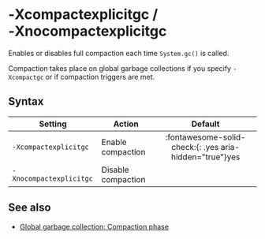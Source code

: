 <!--
* Copyright (c) 2017, 2023 IBM Corp. and others
*
* This program and the accompanying materials are made
* available under the terms of the Eclipse Public License 2.0
* which accompanies this distribution and is available at
* https://www.eclipse.org/legal/epl-2.0/ or the Apache
* License, Version 2.0 which accompanies this distribution and
* is available at https://www.apache.org/licenses/LICENSE-2.0.
*
* This Source Code may also be made available under the
* following Secondary Licenses when the conditions for such
* availability set forth in the Eclipse Public License, v. 2.0
* are satisfied: GNU General Public License, version 2 with
* the GNU Classpath Exception [1] and GNU General Public
* License, version 2 with the OpenJDK Assembly Exception [2].
*
* [1] https://www.gnu.org/software/classpath/license.html
* [2] https://openjdk.org/legal/assembly-exception.html
*
* SPDX-License-Identifier: EPL-2.0 OR Apache-2.0 OR GPL-2.0-only WITH Classpath-exception-2.0 OR GPL-2.0-only WITH OpenJDK-assembly-exception-1.0
-->

# ‑Xcompactexplicitgc / ‑Xnocompactexplicitgc


Enables or disables full compaction each time `System.gc()` is called. 

Compaction takes place on global garbage collections if you specify `-Xcompactgc` or if compaction triggers are met. 

## Syntax

| Setting                | Action             | Default                                                                            |
|------------------------|--------------------|:----------------------------------------------------------------------------------:|
|`-Xcompactexplicitgc`   | Enable compaction  | :fontawesome-solid-check:{: .yes aria-hidden="true"}<span class="sr-only">yes</span> |
|`-Xnocompactexplicitgc` | Disable compaction |                                                                                    |

## See also

- [Global garbage collection: Compaction phase](https://www.ibm.com/support/knowledgecenter/SSYKE2_8.0.0/com.ibm.java.vm.80.doc/docs/mm_gc_compact.html)


<!-- ==== END OF TOPIC ==== xcompactexplicitgc.md ==== -->
<!-- ==== END OF TOPIC ==== xnocompactexplicitgc.md ==== -->

